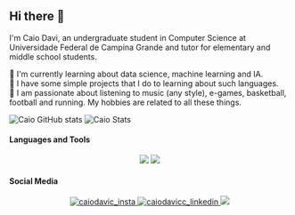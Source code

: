 ## Hi there 👋

I'm Caio Davi, an undergraduate student in Computer Science at Universidade Federal de Campina Grande and tutor for elementary and middle school students.  

🔭 I'm currently learning about data science, machine learning and IA.    
💬 I have some simple projects that I do to learning about such languages.  
:information_desk_person: I am passionate about listening to music (any style), e-games, basketball, football and running. My hobbies are related to all these things.  

![Caio GitHub stats](https://github-readme-stats.vercel.app/api?username=caiodavic&count_private=true&theme=dark)
![Caio Stats](https://github-readme-stats.vercel.app/api/top-langs/?username=caiodavic&layout=compact&theme=dark)

#### Languages and Tools
<p align=center>  
  <img src="https://img.icons8.com/color/48/000000/java-coffee-cup-logo.png"/>
  <img src="https://img.icons8.com/color/48/000000/python.png"/>  
  
  
#### Social Media
<p align =center>
  <a href="https://www.instagram.com/caiodavic/" target="blank"><img src="https://img.shields.io/badge/Instagram-E4405F?style=for-the-badge&logo=instagram&logoColor=white" alt="caiodavic_insta"/>
  <a href="https://www.linkedin.com/in/caiodavicc/" target="blank"><img src="https://img.shields.io/badge/LinkedIn-0077B5?style=for-the-badge&logo=linkedin&logoColor=white" alt="caiodavicc_linkedin"/>
  <a href="mailto:caio.silva@ccc.ufcg.edu.br" target="blank"><img src="https://img.shields.io/badge/Gmail-D14836?style=for-the-badge&logo=gmail&logoColor=white"/>
